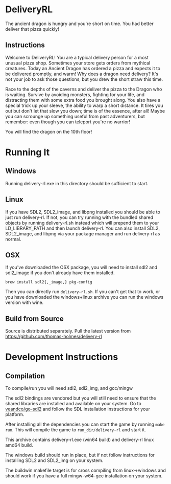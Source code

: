 # DeliveryRL

The ancient dragon is hungry and you're short on time. You had better deliver that pizza quickly!

Instructions
------------

Welcome to DeliveryRL! You are a typical delivery person for a most unusual pizza shop. Sometimes your store gets orders from mythical creatures. Today an Ancient Dragon has ordered a pizza and expects it to be delivered promptly, and warm! Why does a dragon need delivery? It's not your job to ask those questions, but you drew the short straw this time.

Race to the depths of the caverns and deliver the pizza to the Dragon who is waiting. Survive by avoiding monsters, fighting for your life, and distracting them with some extra food you brought along. You also have a special trick up your sleeve, the ability to warp a short distance. It tires you out but don't let that slow you down; time is of the essence, after all! Maybe you can scrounge up something useful from past adventurers, but remember: even though you can teleport you're no warrior!

You will find the dragon on the 10th floor!


# Running It

Windows
-------

Running delivery-rl.exe in this directory should be sufficient to start.

Linux
-----

If you have SDL2, SDL2_image, and libpng installed you should be able to just run delivery-rl. If not, you can try running with the bundled shared objects by running delivery-rl.sh instead which will prepend them to your LD_LIBRARY_PATH and then launch delivery-rl. You can also install SDL2, SDL2_image, and libpng via your package manager and run delivery-rl as normal.

OSX
---

If you've downloaded the OSX package, you will need to install sdl2 and sdl2_image if you don't already have them installed.
```
brew install sdl2{,_image,} pkg-config
```
Then you can directly run `delivery-rl.sh`. If you can't get that to work, or you have downloaded the windows+linux archive you can run the windows version with wine.


Build from Source
-----------------

Source is distributed separately. Pull the latest version from https://github.com/thomas-holmes/delivery-rl

Development Instructions
=====

## Compilation

To compile/run you will need sdl2, sdl2_img, and gcc/mingw

The sdl2 bindings are vendored but you will still need to ensure that the shared libraries are installed and available on your system. Go to [veandco/go-sdl2](https://github.com/veandco/go-sdl2) and follow the SDL installation instructions for your platform.

After installing all the dependencies you can start the game by running `make run`. This will compile the game to `run_dir/delivery-rl` and start it.

This archive contains delivery-rl.exe (win64 build) and delivery-rl linux amd64 build.

The windows build should run in place, but if not follow instructions for installing SDL2 and SDL2_img on your system.

The buildwin makefile target is for cross compiling from linux->windows and should work if you have a full mingw-w64-gcc installation on your system.
